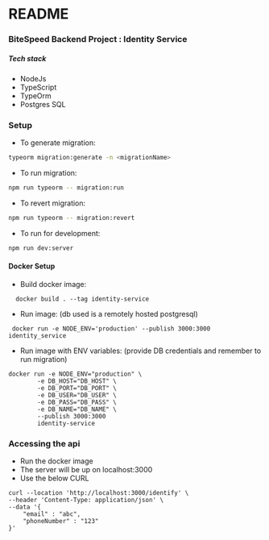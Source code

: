 # README #

### BiteSpeed Backend Project : Identity Service ###

##### Tech stack
* NodeJs
* TypeScript
* TypeOrm
* Postgres SQL

### Setup ###
* To generate migration:
```sh
typeorm migration:generate -n <migrationName>
```
* To run migration:
```sh
npm run typeorm -- migration:run 
```
* To revert migration:
```sh
npm run typeorm -- migration:revert
```
* To run for development:
```bash
npm run dev:server
```

#### Docker Setup ####
* Build docker image:
```
  docker build . --tag identity-service
```

* Run image: (db used is a remotely hosted postgresql)
``` 
 docker run -e NODE_ENV='production' --publish 3000:3000 identity_service
```

* Run image with ENV variables: (provide DB credentials and remember to run migration)
``` 
docker run -e NODE_ENV="production" \	
     	-e DB_HOST="DB_HOST" \
     	-e DB_PORT="DB_PORT" \
     	-e DB_USER="DB_USER" \
     	-e DB_PASS="DB_PASS" \
     	-e DB_NAME="DB_NAME" \
     	--publish 3000:3000
     	identity-service
```

### Accessing the api ###
* Run the docker image
* The server will be up on localhost:3000
* Use the below CURL
``` 
curl --location 'http://localhost:3000/identify' \
--header 'Content-Type: application/json' \
--data '{
    "email" : "abc",
    "phoneNumber" : "123"
}'
```

